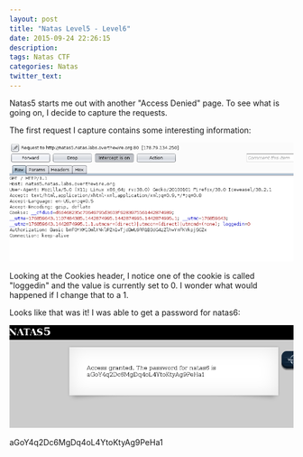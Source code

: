 ```yaml
---
layout: post
title: "Natas Level5 - Level6"
date: 2015-09-24 22:26:15
description:
tags: Natas CTF
categories: Natas
twitter_text:
---
```

Natas5 starts me out with another "Access Denied" page. To see what is going on, I decide to capture the requests.

The first request I capture contains some interesting information:

![Screenshot1](/assets/img/screenshots/Natas_level5-1.png)

Looking at the Cookies header, I notice one of the cookie is called "loggedin" and the value is currently set to 0. I wonder what would happened if I change that to a 1.

Looks like that was it! I was able to get a password for natas6:

![Screenshot2](/assets/img/screenshots/Natas_level5-2.png)

aGoY4q2Dc6MgDq4oL4YtoKtyAg9PeHa1
